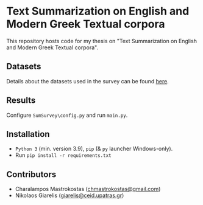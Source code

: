 # Text Summarization on English and Modern Greek Textual corpora
This repository hosts code for my thesis on "Text Summarization on English and Modern Greek Textual corpora".


## Datasets
Details about the datasets used in the survey can be found [here](https://github.com/cmastrokostas/Automatic_Text_Summarization_Survey/tree/main/Dataset%20Preparation).

## Results
Configure `SumSurvey\config.py` and run `main.py`.

## Installation
* `Python 3` (min. version 3.9), `pip` (& `py` launcher Windows-only).
* Run `pip install -r requirements.txt`

## Contributors
* Charalampos Mastrokostas (chmastrokostas@gmail.com)
* Nikolaos Giarelis (giarelis@ceid.upatras.gr)
